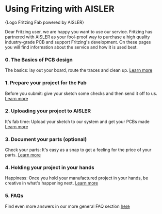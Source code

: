 <!-- --- title: Using Fritzing with AISLER -->
# Using Fritzing with AISLER

{Logo Fritzing Fab powered by AISLER}

Dear Fritzing user, we are happy you want to use our service. Fritzing has partnered with AISLER as your fool-proof way to purchase a high quality industry-grade PCB and support Fritzing's development. On these pages you will find information about the service and how it is used best.

### 0. The Basics of PCB design ###
The basics: lay out your board, route the traces and clean up. [Learn more](Fritzing/the-basics)

### 1. Prepare your project for the Fab ###
Before you submit: give your sketch some checks and then send it off to us. [Learn more](Fritzing/Prepare-your-project-for-the-Fab)

### 2. Uploading your project to AISLER ###
It's fab time: Upload your sketch to our system and get your PCBs made [Learn more](Fritzing/Upload-your-project-to-AISLER)

### 3. Document your parts (optional) ###
Check your parts: It's easy as a snap to get a feeling for the price of your parts. [Learn more](Fritzing/document-parts-in-aisler)

### 4. Holding your project in your hands ###
Happiness: Once you hold your manufactured project in your hands, be creative in what's happening next. [Learn more](Fritzing/Holding-your-project-in-your-hands)

### 5. FAQs ###
Find even more answers in our more general FAQ section [here](../faqs)

